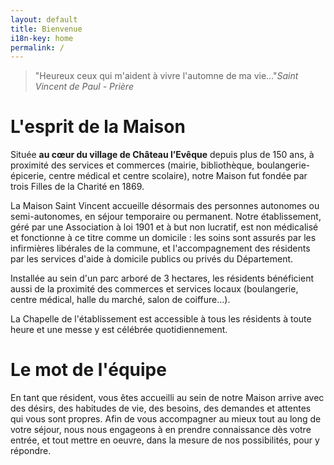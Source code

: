 ```yaml
---
layout: default
title: Bienvenue
i18n-key: home
permalink: /
---
```


<blockquote class="text-center">"Heureux ceux qui m'aident à vivre l'automne de ma vie…"<cite>Saint Vincent de Paul - Prière</cite></blockquote>

# L'esprit de la Maison

Située **au cœur du village de Château l’Evêque** depuis plus de 150 ans, à proximité des services et commerces (mairie, bibliothèque, boulangerie-épicerie, centre médical et centre scolaire), notre Maison fut fondée par trois Filles de la Charité en 1869.

La Maison Saint Vincent accueille désormais des personnes autonomes ou semi-autonomes, en séjour temporaire ou permanent. Notre établissement, géré par une Association à loi 1901 et à but non lucratif, est non médicalisé et fonctionne à ce titre comme un domicile : les soins sont assurés par les infirmières libérales de la commune, et l'accompagnement des résidents par les services d'aide à domicile publics ou privés du Département.

Installée au sein d'un parc arboré de 3 hectares, les résidents bénéficient aussi de la proximité des commerces et services locaux (boulangerie, centre médical, halle du marché, salon de coiffure...).

La Chapelle de l'établissement est accessible à tous les résidents à toute heure et une messe y est célébrée quotidiennement.

# Le mot de l'équipe

En tant que résident, vous êtes accueilli au sein de notre Maison arrive avec des désirs, des habitudes de vie, des besoins, des demandes et attentes qui vous sont propres. Afin de vous accompagner au mieux tout au long de votre séjour, nous nous engageons à en prendre connaissance dès votre entrée, et tout mettre en oeuvre, dans la mesure de nos possibilités, pour y répondre.
